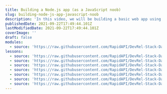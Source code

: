 ```yaml
---
title: Building a Node.js app (as a JavaScript noob)
slug: building-node-js-app-javascript-noob
description: 'In this video, we will be building a basic web app using Node.js (Express.js) loading external API data using asynchronous JavaScript.'
publishedDate: 2021-09-22T17:49:44.101Z
lastModifiedDate: 2021-09-22T17:49:44.101Z
coverImage: ''
draft: false
modules:
  - source: 'https://raw.githubusercontent.com/RapidAPI/DevRel-Stack-Data/dev/lms/courses/building-node-js-app-javascript-noob/index.md'
lessons:
  - source: 'https://raw.githubusercontent.com/RapidAPI/DevRel-Stack-Data/dev/lms/courses/building-node-js-app-javascript-noob/01-intro.md'
  - source: 'https://raw.githubusercontent.com/RapidAPI/DevRel-Stack-Data/dev/lms/courses/building-node-js-app-javascript-noob/02-set-website-files-local-express-js-site.md'
  - source: 'https://raw.githubusercontent.com/RapidAPI/DevRel-Stack-Data/dev/lms/courses/building-node-js-app-javascript-noob/03-set-route-node-js-load-api-data-fetch.md'
  - source: 'https://raw.githubusercontent.com/RapidAPI/DevRel-Stack-Data/dev/lms/courses/building-node-js-app-javascript-noob/04-asynchronous-javascript-json-data-server-side-client.md'
  - source: 'https://raw.githubusercontent.com/RapidAPI/DevRel-Stack-Data/dev/lms/courses/building-node-js-app-javascript-noob/05-dynamically-generate-image-tag-javascript.md'
  - source: 'https://raw.githubusercontent.com/RapidAPI/DevRel-Stack-Data/dev/lms/courses/building-node-js-app-javascript-noob/06-api-key-secure-dotenv.md'
  - source: 'https://raw.githubusercontent.com/RapidAPI/DevRel-Stack-Data/dev/lms/courses/building-node-js-app-javascript-noob/07-style-website-css.md'
---
```


